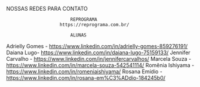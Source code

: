 NOSSAS REDES PARA CONTATO

                            REPROGRAMA 
                        https://reprograma.com.br/

                            ALUNAS
Adrielly Gomes - https://www.linkedin.com/in/adrielly-gomes-859276191/ 
Daiana Lugo- https://www.linkedin.com/in/daiana-lugo-75159133/ 
Jennifer Carvalho - https://www.linkedin.com/in/jennifercarvalhos/ 
Marcela Souza - https://www.linkedin.com/in/marcela-souza-542541114/ 
Romênia Ishiyama - https://www.linkedin.com/in/romeniaishiyama/ 
Rosana Emídio - https://www.linkedin.com/in/rosana-em%C3%ADdio-184245b0/ 
